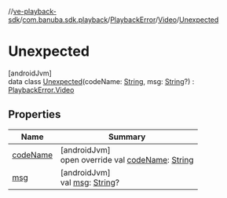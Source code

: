 //[ve-playback-sdk](../../../../../index.md)/[com.banuba.sdk.playback](../../../index.md)/[PlaybackError](../../index.md)/[Video](../index.md)/[Unexpected](index.md)

# Unexpected

[androidJvm]\
data class [Unexpected](index.md)(codeName: [String](https://kotlinlang.org/api/latest/jvm/stdlib/kotlin/-string/index.html), msg: [String](https://kotlinlang.org/api/latest/jvm/stdlib/kotlin/-string/index.html)?) : [PlaybackError.Video](../index.md)

## Properties

| Name | Summary |
|---|---|
| [codeName](code-name.md) | [androidJvm]<br>open override val [codeName](code-name.md): [String](https://kotlinlang.org/api/latest/jvm/stdlib/kotlin/-string/index.html) |
| [msg](msg.md) | [androidJvm]<br>val [msg](msg.md): [String](https://kotlinlang.org/api/latest/jvm/stdlib/kotlin/-string/index.html)? |
